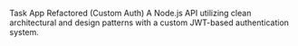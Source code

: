 Task App Refactored (Custom Auth)
A Node.js API utilizing clean architectural and design patterns with a custom JWT-based authentication system.
